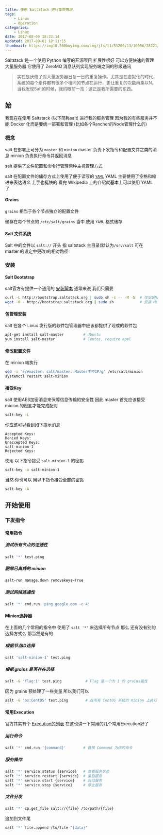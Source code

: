 ```yaml
---
title: 使用 SaltStack 进行集群管理
tags: 
    - Linux
    - Operation
categories:
    - Linux
date: 2017-08-09 18:33:14
updated: 2017-09-01 18:11:15
thumbnail: https://img10.360buyimg.com/img/jfs/t1/53200/13/10056/28221/5d73b65bE2f8ca75b/78e1b7c5b5c118c8.png
---
```

Saltstack 是一个使用 Python 编写的开源项目 扩展性很好 可以方便快速的管理大量服务器 它使用了 ZeroMQ 消息队列实现服务端之间的秒级通讯

<!--more-->

> 实在是厌倦了对大量服务器日复一日的重复操作。尤其是在虚拟化的时代，系统的每个组件都有很多个相同的节点在运行，更让重复的次数再乘以N。 当我发现Salt的时候，我的眼前一亮：这正是我所需要的东西。

## 始
我现在在使用 Saltstack (以下简称salt) 进行我的服务管理 因为我的有些服务并不能 Docker 化而是要统一部署和管理 (比如各个Rancher的Node管理什么的) 
### 概念
salt 在部署上可分为 `master` 和 `minion` master 负责下发指令和配置文件之类的消息 minion 负责执行命令并返回消息

salt 提供了文件配置和命令行管理两种主机管理方式

salt 在配置文件的储存方式上使用了便于读写的 [`YAML`](https://zh.wikipedia.org/wiki/YAML) YAML 主要使用了空格和缩进来表达语义 上手也挺快的 看完 Wikipedia 上的介绍就基本上可以使用 YAML 了
#### Grains
`grains` 相当于各个节点独立的配置文件 

储存在每个节点的 `/etc/salt/grains` 当中 使用 `YAML` 格式储存

#### Salt 文件系统
Salt 中的文件以 `salt://` 开头 指 saltstack 主目录(默认为`/srv/salt` 可在 master 的设定中更改)的相对路径 

### 安装
#### Salt Bootstrap
salt官方有提供一个通用的
[安装脚本](https://docs.saltstack.com/en/latest/topics/tutorials/salt_bootstrap.html)
 通常来说 我们只需要
```bash
curl -L http://bootstrap.saltstack.org | sudo sh -s -- -M -N  # 仅安装Master
wget -O - http://bootstrap.saltstack.org | sudo sh            # 安装 Minion
```

#### 包管理安装
salt 在各个 Linux 发行版的软件包管理器中应该都提供了现成的软件包 
```bash
apt-get install salt-master         # Ubuntu
yum install salt-master             # Centos, require epel
```

#### 修改配置文件
在 minion 端执行 
```bash
sed -i 's/#master: salt/master: Master主控IP/g' /etc/salt/minion
systemctl restart salt-minion
```

#### 接受Key
salt 使用AES加密消息来保障信息传输的安全性 因此 master 首先应该接受 minion 的密匙才能完成配对
```bash
salt-key -L
```
你应该可以看到如下提示消息
```
Accepted Keys:
Denied Keys:
Unaccepted Keys:
salt-minion-1
Rejected Keys:
```
使用 以下指令接受 `salt-minion-1` 的密匙
```bash
salt-key -a salt-minion-1
```
当然 你也可以 用以下指令接受全部的密匙
```bash
salt-key -A
```

## 开始使用
### 下发指令
#### 常用指令
##### 测试所有节点的连通性
```bash
salt '*' test.ping
```
##### 删除已离线的 minion
```bash
salt-run manage.down removekeys=True
```
##### 测试网络连通性
```bash
salt '*' cmd.run 'ping google.com -c 4'
```
#### Minion选择器
在上面的几个常用的指令中 使用了 `salt '*'` 来选择所有节点 那么 还有没有别的选择方式么 那当然是有的

##### 根据节点ID选择
```bash
salt 'salt-minion-1' test.ping
```

##### 根据 grains 是否存在选择
```bash
salt -G 'flag:1' test.ping           # Flag 是一个为 1 的 grains属性
```
因为 grains 预处理了一些变量 所以我们可以
```bash
salt -G 'os:CentOS' test.ping        # 在所有 CentOS 系统的 minion 上执行
```
#### 常用Execution
官方其实有个 
[Execution的列表](https://docs.saltstack.com/en/latest/ref/modules/all/index.html)
在这也讲一下常用的几个常用Execution好了
##### 运行命令
```bash
salt '*' cmd.run '{command}'        # 替换 Command 为你的命令
```
##### 服务操作
```bash
salt '*' service.status {service}   # 查看服务状态
salt '*' service.restart {service}  # 重启服务
salt '*' service.start {service}    # 启动服务
salt '*' service.stop {service}     # 停止服务
```
##### 文件分发
```bash
salt '*' cp.get_file salt://{file} /to/path/{file}
```
追加到文件尾
```bash
salt '*' file.append /to/file "{data}"
``` 

